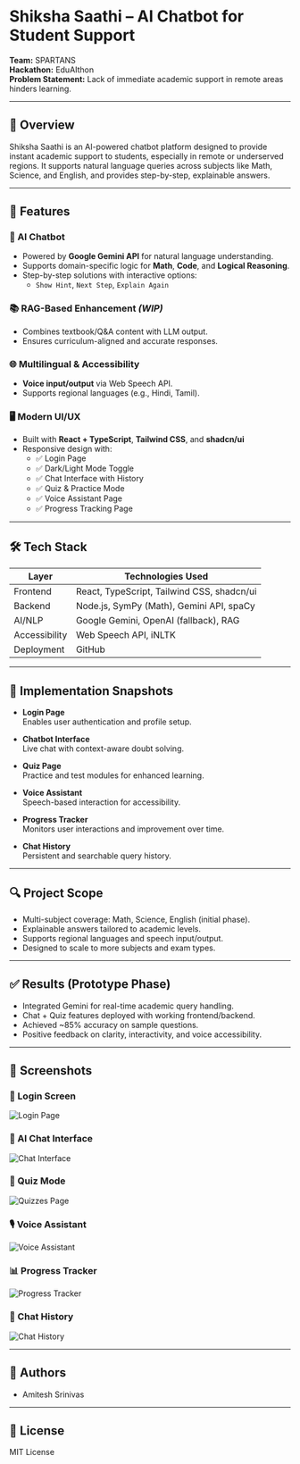 # Shiksha Saathi – AI Chatbot for Student Support

**Team:** SPARTANS  
**Hackathon:** EduAIthon  
**Problem Statement:** Lack of immediate academic support in remote areas hinders learning.

---

## 🧠 Overview

Shiksha Saathi is an AI-powered chatbot platform designed to provide instant academic support to students, especially in remote or underserved regions. It supports natural language queries across subjects like Math, Science, and English, and provides step-by-step, explainable answers.

---

## 🚀 Features

### 🤖 AI Chatbot
- Powered by **Google Gemini API** for natural language understanding.
- Supports domain-specific logic for **Math**, **Code**, and **Logical Reasoning**.
- Step-by-step solutions with interactive options:
  - `Show Hint`, `Next Step`, `Explain Again`

### 📚 RAG-Based Enhancement *(WIP)*
- Combines textbook/Q&A content with LLM output.
- Ensures curriculum-aligned and accurate responses.

### 🌐 Multilingual & Accessibility
- **Voice input/output** via Web Speech API.
- Supports regional languages (e.g., Hindi, Tamil).

### 🖥️ Modern UI/UX
- Built with **React + TypeScript**, **Tailwind CSS**, and **shadcn/ui**
- Responsive design with:
  - ✅ Login Page
  - ✅ Dark/Light Mode Toggle
  - ✅ Chat Interface with History
  - ✅ Quiz & Practice Mode
  - ✅ Voice Assistant Page
  - ✅ Progress Tracking Page

---

## 🛠️ Tech Stack

| Layer              | Technologies Used                           |
|-------------------|----------------------------------------------|
| Frontend          | React, TypeScript, Tailwind CSS, shadcn/ui   |
| Backend           | Node.js, SymPy (Math), Gemini API, spaCy     |
| AI/NLP            | Google Gemini, OpenAI (fallback), RAG        |
| Accessibility     | Web Speech API, iNLTK                        |
| Deployment        | GitHub                                       |

---

## 🧪 Implementation Snapshots

- **Login Page**  
  Enables user authentication and profile setup.

- **Chatbot Interface**  
  Live chat with context-aware doubt solving.

- **Quiz Page**  
  Practice and test modules for enhanced learning.

- **Voice Assistant**  
  Speech-based interaction for accessibility.

- **Progress Tracker**  
  Monitors user interactions and improvement over time.

- **Chat History**  
  Persistent and searchable query history.

---

## 🔍 Project Scope

- Multi-subject coverage: Math, Science, English (initial phase).
- Explainable answers tailored to academic levels.
- Supports regional languages and speech input/output.
- Designed to scale to more subjects and exam types.

---

## ✅ Results (Prototype Phase)

- Integrated Gemini for real-time academic query handling.
- Chat + Quiz features deployed with working frontend/backend.
- Achieved ~85% accuracy on sample questions.
- Positive feedback on clarity, interactivity, and voice accessibility.

---

## 📸 Screenshots

### 🔐 Login Screen
![Login Page](login.jpg)

### 💬 AI Chat Interface
![Chat Interface](chat.jpg)

### 🧠 Quiz Mode
![Quizzes Page](quiz.jpg)

### 🎙️ Voice Assistant
![Voice Assistant](voice.jpg)

### 📊 Progress Tracker
![Progress Tracker](progress.jpg)

### 📜 Chat History
![Chat History](history.jpg)


---

## 👥 Authors

- Amitesh Srinivas  

---

## 📝 License

MIT License 


